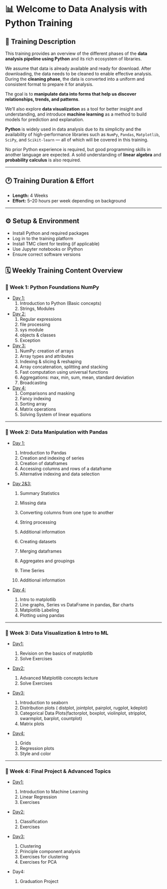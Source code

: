 # 📊 Welcome to Data Analysis with Python Training

## 🧾 Training Description

This training provides an overview of the different phases of the **data analysis pipeline using Python** and its rich ecosystem of libraries.

We assume that data is already available and ready for download. After downloading, the data needs to be cleaned to enable effective analysis. During the **cleaning phase**, the data is converted into a uniform and consistent format to prepare it for analysis.

The goal is to **manipulate data into forms that help us discover relationships, trends, and patterns**.

We’ll also explore **data visualization** as a tool for better insight and understanding, and introduce **machine learning** as a method to build models for prediction and explanation.

**Python** is widely used in data analysis due to its simplicity and the availability of high-performance libraries such as `NumPy`, `Pandas`, `Matplotlib`, `SciPy`, and `Scikit-learn` — all of which will be covered in this training.

No prior Python experience is required, but good programming skills in another language are expected. A solid understanding of **linear algebra** and **probability calculus** is also required.

---

## 🕐 Training Duration & Effort

- **Length:** 4 Weeks
- **Effort:** 5–20 hours per week depending on background

---

## ⚙️ Setup & Environment

- Install Python and required packages
- Log in to the training platform
- Install TMC client for testing (if applicable)
- Use Jupyter notebooks or IPython
- Ensure correct software versions

## 🗓️ Weekly Training Content Overview

### 📅 Week 1: Python Foundations NumPy

- [Day 1:](codes/week1/day1) 
  1. Introduction to Python (Basic concepts)
  2. Strings, Modules
- [Day 2:](codes/week1/day2) 
  1. Regular expressions
  2. file processing
  3. sys module
  4. objects & classes
  5. Exception
- [Day 3:](codes/week1/day3) 
  1. NumPy: creation of arrays
  2. Array types and attributes
  3. Indexing & slicing & reshaping
  4. Array concatenation, splitting and stacking
  5. Fast computation using universal functions
  6. Aggregations: max, min, sum, mean, standard deviation
  7. Broadcasting
- [Day 4:](codes/week1/day4)
  1. Comparisons and masking
  2. Fancy indexing
  3. Sorting array
  4. Matrix operations
  5. Solving System of linear equations

---

### 📅 Week 2: Data Manipulation with Pandas

- [Day 1:](codes/week2/day1) 
  1. Introduction to Pandas
  2. Creation and indexing of series
  3. Creation of dataframes
  4. Accessing columns and rows of a dataframe
  5. Alternative indexing and data selection
  
- [Day 2&3:](codes/week2/day2&3)
  1. Summary Statistics
  2. Missing data
  3. Converting columns from one type to another
  4. String processing
  5. Additional information
  
  6. Creating datasets
  
  7. Merging dataframes
  
  8. Aggregates and groupings
  
  9. Time Series
  
  10. Additional information
  
- [Day 4:](codes/week2/day4)
  1. Intro to matplotlib
  1. Line graphs, Series vs DataFrame in pandas, Bar charts
  1. Matplotlib Labeling 
  1. Plotting using pandas

---

### 📅 Week 3: Data Visualization & Intro to ML

- [Day1:](codes/week3/day1)
  1. Revision on the basics of matplotlib
  2. Solve Exercises

- [Day2:](codes/week3/day2)
  1. Advanced Matplotlib concepts lecture
  2. Solve Exercises

- [Day3:](codes/week3/day3)
  1. Introduction to seaborn
  2. Distribution plots ( distplot, jointplot, pairplot, rugplot, kdeplot)
  3. Categorical Data Plots(factorplot, boxplot, violinplot, stripplot, swarmplot, barplot, countplot)
  4. Matrix plots

- [Day4:](codes/week3/day4)
  1. Grids
  2. Regression plots
  3. Style and color

---

### 📅 Week 4: Final Project & Advanced Topics

- [Day1:](codes/week4/day1)
  1. Introduction to Machine Learning
  2. Linear Regression
  3. Exercises

- [Day2:](codes/week4/day2)
  1. Classification
  2. Exercises

- [Day3:](codes/week4/day3)
  1. Clustering
  2. Principle component analysis
  3. Exercises for clustering
  4. Exercises for PCA

- Day4:
  1. Graduation Project
